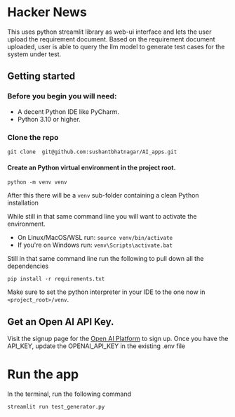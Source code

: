 # Hacker News

This uses python streamlit library as web-ui interface and lets the user upload the requirement document. 
Based on the requirement document uploaded, user is able to query the llm model to generate test cases for the system under test. 


## Getting started

### Before you begin you will need:
- A decent Python IDE like PyCharm.
- Python 3.10 or higher.


### Clone the repo

```shell
git clone  git@github.com:sushantbhatnagar/AI_apps.git
```


#### Create an Python virtual environment in the project root.

```shell
python -m venv venv
```

After this there will be a `venv` sub-folder containing a clean Python installation 

While still in that same command line you will want to activate the environment.  

- On Linux/MacOS/WSL run: `source venv/bin/activate`
- If you're on Windows run: `venv\Scripts\activate.bat`

Still in that same command line run the following to pull down all the dependencies


```shell
pip install -r requirements.txt 
```

Make sure to set the python interpreter in your IDE to the one now in `<project_root>/venv`. 


## Get an Open AI API Key.
Visit the signup page for the [Open AI Platform](https://platform.openai.com/signup) to sign up. Once you have the API_KEY, update the OPENAI_API_KEY in the existing .env file


# Run the app
In the terminal, run the following command
```
streamlit run test_generator.py
```


